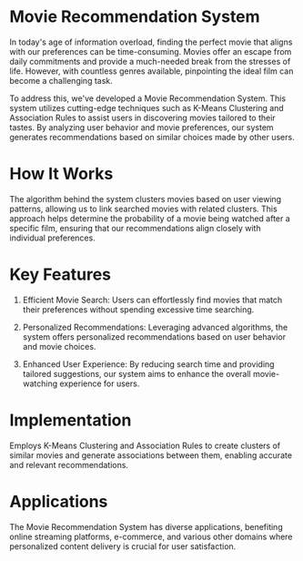 # Movie Recommendation System

In today's age of information overload, finding the perfect movie that aligns with our preferences can be time-consuming. Movies offer an escape from daily commitments and provide a much-needed break from the stresses of life. However, with countless genres available, pinpointing the ideal film can become a challenging task.

To address this, we've developed a Movie Recommendation System. This system utilizes cutting-edge techniques such as K-Means Clustering and Association Rules to assist users in discovering movies tailored to their tastes. By analyzing user behavior and movie preferences, our system generates recommendations based on similar choices made by other users.

# How It Works

The algorithm behind the system clusters movies based on user viewing patterns, allowing us to link searched movies with related clusters. This approach helps determine the probability of a movie being watched after a specific film, ensuring that our recommendations align closely with individual preferences.

# Key Features
1. Efficient Movie Search: Users can effortlessly find movies that match their preferences without spending excessive time searching.

2. Personalized Recommendations: Leveraging advanced algorithms, the system offers personalized recommendations based on user behavior and movie choices.

3. Enhanced User Experience: By reducing search time and providing tailored suggestions, our system aims to enhance the overall movie-watching experience for users.

# Implementation

Employs K-Means Clustering and Association Rules to create clusters of similar movies and generate associations between them, enabling accurate and relevant recommendations.

# Applications

The Movie Recommendation System has diverse applications, benefiting online streaming platforms, e-commerce, and various other domains where personalized content delivery is crucial for user satisfaction.
